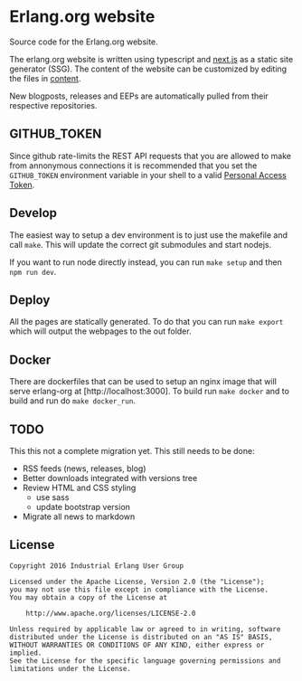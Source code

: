 # Erlang.org website

Source code for the Erlang.org website.

The erlang.org website is written using typescript and
[next.js](http://www.nextjs.org) as a static site generator (SSG). The content of the website can be customized by editing the files in
[content](/content).

New blogposts, releases and EEPs are automatically pulled from their respective repositories.

## GITHUB_TOKEN

Since github rate-limits the REST API requests that you are allowed
to make from annonymous connections it is recommended that you set the
`GITHUB_TOKEN` environment variable in your shell to a valid [Personal Access Token](https://docs.github.com/en/free-pro-team@latest/github/authenticating-to-github/creating-a-personal-access-token).

## Develop

The easiest way to setup a dev environment is to just use the makefile
and call `make`. This will update the correct git submodules and start
nodejs.

If you want to run node directly instead, you can run `make setup` and
then `npm run dev`.

## Deploy

All the pages are statically generated. To do that you can run `make export`
which will output the webpages to the out folder.

## Docker

There are dockerfiles that can be used to setup an nginx image that will
serve erlang-org at [http://localhost:3000]. To build run `make docker` and
to build and run do `make docker_run`.

## TODO

This this not a complete migration yet. This still needs to be done:
* RSS feeds (news, releases, blog)
* Better downloads integrated with versions tree
* Review HTML and CSS styling
  * use sass
  * update bootstrap version
* Migrate all news to markdown

## License

```
Copyright 2016 Industrial Erlang User Group

Licensed under the Apache License, Version 2.0 (the "License");
you may not use this file except in compliance with the License.
You may obtain a copy of the License at

    http://www.apache.org/licenses/LICENSE-2.0

Unless required by applicable law or agreed to in writing, software
distributed under the License is distributed on an "AS IS" BASIS,
WITHOUT WARRANTIES OR CONDITIONS OF ANY KIND, either express or implied.
See the License for the specific language governing permissions and
limitations under the License.
```

